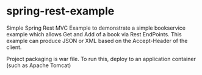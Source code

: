 spring-rest-example
===================

Simple Spring Rest MVC Example to demonstrate a simple bookservice example which allows Get and Add of a book via Rest
EndPoints. This example can produce JSON or XML based on the Accept-Header of the client.

Project packaging is war file. To run this, deploy to an application container (such as Apache Tomcat)
